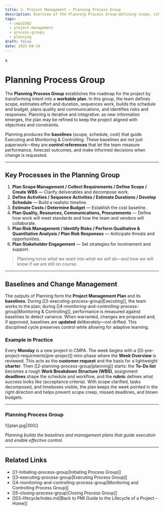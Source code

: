 ```yaml
---
title: 2. Project Management – Planning Process Group
description: Overview of the Planning Process Group—defining scope, schedule, cost, quality, risk, and communications baselines to guide execution.
tags:
  - cmpa3302
  - project-management
  - process-groups
  - planning
draft: false
date: 2025-09-14
---
```

s
# Planning Process Group

The **Planning Process Group** establishes the roadmap for the project by transforming intent into a **workable plan**. In this group, the team defines scope, estimates effort and duration, sequences work, builds the schedule and budget, plans quality and communications, and identifies risks and responses. Planning is iterative and integrative: as new information emerges, the plan may be refined to keep the project aligned with objectives and constraints.

Planning produces the **baselines** (scope, schedule, cost) that guide Executing and Monitoring & Controlling. These baselines are not just paperwork—they are **control references** that let the team measure performance, forecast outcomes, and make informed decisions when change is requested.

---

## Key Processes in the Planning Group

1. **Plan Scope Management / Collect Requirements / Define Scope / Create WBS** — Clarify deliverables and decompose work.  
2. **Define Activities / Sequence Activities / Estimate Durations / Develop Schedule** — Build a realistic timeline.  
3. **Estimate Costs / Determine Budget** — Establish the cost baseline.  
4. **Plan Quality, Resources, Communications, Procurements** — Define how work will meet standards and how the team and vendors will collaborate.  
5. **Plan Risk Management / Identify Risks / Perform Qualitative & Quantitative Analysis / Plan Risk Responses** — Anticipate threats and opportunities.  
6. **Plan Stakeholder Engagement** — Set strategies for involvement and support.  

> Planning turns *what we want* into *what we will do*—and how we will know if we are still on course.

---

## Baselines and Change Management

The outputs of Planning form the **Project Management Plan** and its **baselines**. During [[3-executing-process-group|Executing]], the team works to the plan; during [[4-monitoring-and-controlling-process-group|Monitoring & Controlling]], performance is measured against baselines to detect variance. When warranted, changes are proposed and, if approved, baselines are **updated** deliberately—not drifted. This disciplined cycle preserves control while allowing for adaptive learning.

### Example in Practice
Every **Monday** is a new project in CMPA. The week begins with a [[0-pre-project-requirments|pre-project]]  mini-phase where the **Week Overview** is reviewed. This acts as the **customer request** and the basis for a lightweight **charter**. Then [[2-planning-process-group|planning]] starts: the **To-Do list** becomes a rough **Work Breakdown Structure (WBS)**, assignment **deadlines** shape the schedule and workflow, and the **rubric** defines what success looks like (acceptance criteria). With scope clarified, tasks decomposed, and timeboxes visible, the plan keeps the week pointed in the right direction and helps prevent scope creep, missed deadlines, and blown budgets.

---

###  Planning Process Group

![[plan.jpg|300]]

*Planning builds the baselines and management plans that guide execution and enable effective control.*

---

## Related Links

- [[1-Initiating-process-group|Initiating Process Group]]  
- [[3-executing-process-group|Executing Process Group]]  
- [[4-monitoring-and-controlling-process-group|Monitoring and Controlling Process Group]]  
- [[5-closing-process-group|Closing Process Group]]  
- [[03-lifecycle/index.md|Back to PMI Guide to the Lifecycle of a Project – Home]]
